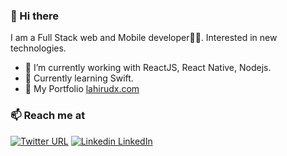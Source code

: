 ### 👋 Hi there 
I am a Full Stack web and Mobile developer👨‍💻. Interested in new technologies.


- 🔭 I’m currently working with ReactJS, React Native, Nodejs.
- 🍔 Currently learning Swift.
- 💬 My Portfolio  [lahirudx.com](https://lahirudx.com)

### 📫 Reach me at 
[![Twitter URL](https://img.shields.io/twitter/url/https/twitter.com/lahiru_dx.svg?style=social&label=Follow%20lahiru_dx)](https://twitter.com/lahiruDXdev)
[![Linkedin](https://i.stack.imgur.com/gVE0j.png) LinkedIn](https://www.linkedin.com/in/lahirudx/)
